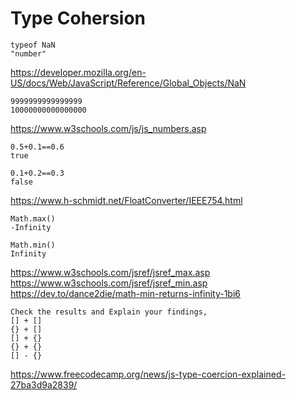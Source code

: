 # Type Cohersion

```
typeof NaN
"number"
```

https://developer.mozilla.org/en-US/docs/Web/JavaScript/Reference/Global_Objects/NaN


```
9999999999999999
10000000000000000
```
https://www.w3schools.com/js/js_numbers.asp


```
0.5+0.1==0.6
true

0.1+0.2==0.3
false
```
https://www.h-schmidt.net/FloatConverter/IEEE754.html


```
Math.max()
-Infinity

Math.min()
Infinity
```
https://www.w3schools.com/jsref/jsref_max.asp
https://www.w3schools.com/jsref/jsref_min.asp
https://dev.to/dance2die/math-min-returns-infinity-1bi6

```
Check the results and Explain your findings,
[] + []
{} + []
[] + {}
{} + {}
[] - {}
```

https://www.freecodecamp.org/news/js-type-coercion-explained-27ba3d9a2839/